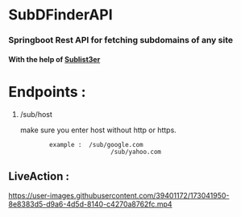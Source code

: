 # SubDFinderAPI
### Springboot Rest API for fetching subdomains of any site

#### With the help of [Sublist3er](http://https://github.com/aboul3la/Sublist3r "Sublist3er")


# Endpoints :

1.  /sub/host 

	make sure you enter host without http or https.

				example :  /sub/google.com
								 /sub/yahoo.com
							
              

## LiveAction : 

https://user-images.githubusercontent.com/39401172/173041950-8e8383d5-d9a6-4d5d-8140-c4270a8762fc.mp4

